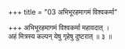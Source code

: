 +++
title = "03 अभिभूरहमागमं विश्वकर्मा"

+++
अभिभूरहमागमं विश्वकर्मा महावदात् ।  
अहं मित्रस्य कल्पन् येषु गृहेषु दुष्टरात् ॥ ३ ॥